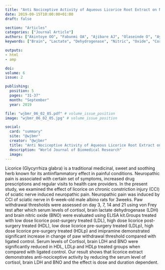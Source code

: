```yaml
---
title: "Anti Nociceptive Activity of Aqueous Licorice Root Extract on Neuropathic Pain and Its Effect on Some Selected Biochemical Parameters in Male Wistar Rats"
date: 2019-09-15T10:00:00+01:00
draft: false

section: "Articles"
categories: ["Journal Article"]
authors: ["Akintoye OO", "Fabunmi OA", "Ajibare AJ", "Olaseinde O", "Ayilara G", "Owoyele BV"]
keywords: ["Brain", "Lactate", "Dehydrogenase", "Nitric", "Oxide", "Cortisol"]

outputs: 
- html
- amp

doi:
volume: 6
issue: 2

publishing:
  position: 5
  pages: "31-37"
  month: "September"
  year: 2019

file: "wjbmr_06_02_05.pdf" # volume_issue_position
image: "wjbmr_06_02_05.jpg" # volume_issue_position

social:
  card: "summary"
  site: "@wjbmr"
  creator: "@wjbmr"
  title: "Anti Nociceptive Activity of Aqueous Licorice Root Extract on Neuropathic Pain and Its Effect on Some Selected Biochemical Parameters in Male Wistar Rats"
  description: "World Journal of Biomedical Research"
  image:
---
```

Licorice (Glycyrrhiza glabra) is a traditional medicinal, sweet and soothing herb known for its antiinflammatory effect in painful conditions. Neuropathic pain is associated with certain set of symptoms, increased drug prescriptions and regular visits to health care providers. In the present study, we examined the effect of licorice on chronic constriction injury (CCI) of sciatic nerve induced neuropathic pain. Neuropathic pain was induced by CCI of sciatic nerve in 6-week-old male albino rats for 3weeks. Paw withdrawal thresholds were assessed on day 3, 7, 14 and 21 using von Frey test after which serum levels of cortisol, brain lactate dehydrogenase (LDH) and brain nitric oxide (BNO) were evaluated using ELISA kit.Groups treated with low dose licorice post-surgery treated (LDL), high dose licorice post-surgery treated (HDL), low dose licorice pre-surgery treated (LDLp), high dose licorice pre-surgery treated (HDLp) and imipramine demonstrated significant increase in change of paw withdrawal threshold compared with ligated control. Serum levels of Cortisol, brain LDH and BNO were significantly reduced in HDL, LDLp and HDLp treated groups when compared with ligated control. Our result shows that licorice extract demonstrates anti-nociceptive activity by reducing the serum level of cortisol, brain LDH and BNO and the effect is dose and duration dependent.
